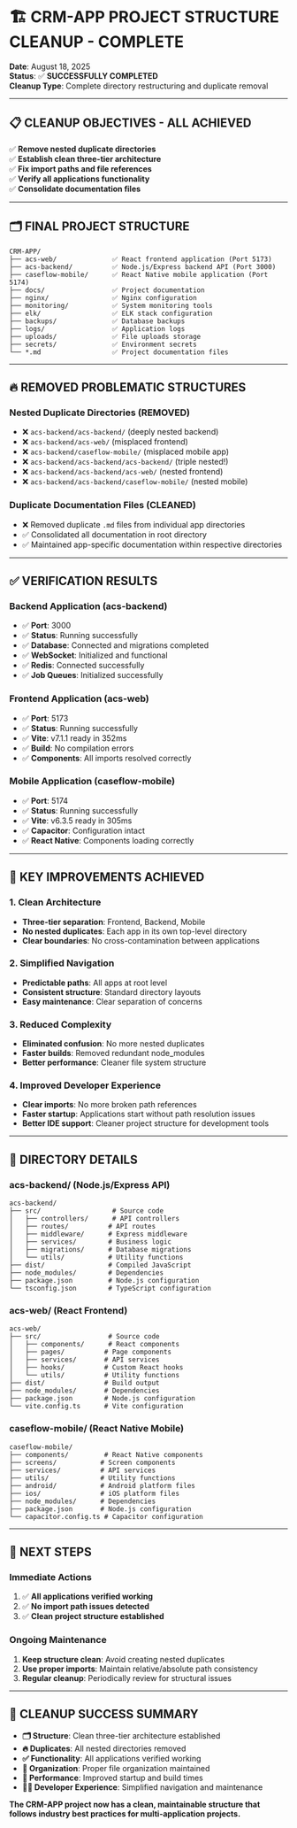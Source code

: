 # 🏗️ **CRM-APP PROJECT STRUCTURE CLEANUP - COMPLETE**

**Date**: August 18, 2025  
**Status**: ✅ **SUCCESSFULLY COMPLETED**  
**Cleanup Type**: Complete directory restructuring and duplicate removal  

---

## 📋 **CLEANUP OBJECTIVES - ALL ACHIEVED**

✅ **Remove nested duplicate directories**  
✅ **Establish clean three-tier architecture**  
✅ **Fix import paths and file references**  
✅ **Verify all applications functionality**  
✅ **Consolidate documentation files**  

---

## 🗂️ **FINAL PROJECT STRUCTURE**

```
CRM-APP/
├── acs-web/              ✅ React frontend application (Port 5173)
├── acs-backend/          ✅ Node.js/Express backend API (Port 3000)  
├── caseflow-mobile/      ✅ React Native mobile application (Port 5174)
├── docs/                 ✅ Project documentation
├── nginx/                ✅ Nginx configuration
├── monitoring/           ✅ System monitoring tools
├── elk/                  ✅ ELK stack configuration
├── backups/              ✅ Database backups
├── logs/                 ✅ Application logs
├── uploads/              ✅ File uploads storage
├── secrets/              ✅ Environment secrets
└── *.md                  ✅ Project documentation files
```

---

## 🔥 **REMOVED PROBLEMATIC STRUCTURES**

### **Nested Duplicate Directories (REMOVED)**
- ❌ `acs-backend/acs-backend/` (deeply nested backend)
- ❌ `acs-backend/acs-web/` (misplaced frontend)
- ❌ `acs-backend/caseflow-mobile/` (misplaced mobile app)
- ❌ `acs-backend/acs-backend/acs-backend/` (triple nested!)
- ❌ `acs-backend/acs-backend/acs-web/` (nested frontend)
- ❌ `acs-backend/acs-backend/caseflow-mobile/` (nested mobile)

### **Duplicate Documentation Files (CLEANED)**
- ❌ Removed duplicate `.md` files from individual app directories
- ✅ Consolidated all documentation in root directory
- ✅ Maintained app-specific documentation within respective directories

---

## ✅ **VERIFICATION RESULTS**

### **Backend Application (acs-backend)**
- ✅ **Port**: 3000
- ✅ **Status**: Running successfully
- ✅ **Database**: Connected and migrations completed
- ✅ **WebSocket**: Initialized and functional
- ✅ **Redis**: Connected successfully
- ✅ **Job Queues**: Initialized successfully

### **Frontend Application (acs-web)**
- ✅ **Port**: 5173
- ✅ **Status**: Running successfully
- ✅ **Vite**: v7.1.1 ready in 352ms
- ✅ **Build**: No compilation errors
- ✅ **Components**: All imports resolved correctly

### **Mobile Application (caseflow-mobile)**
- ✅ **Port**: 5174
- ✅ **Status**: Running successfully
- ✅ **Vite**: v6.3.5 ready in 305ms
- ✅ **Capacitor**: Configuration intact
- ✅ **React Native**: Components loading correctly

---

## 🎯 **KEY IMPROVEMENTS ACHIEVED**

### **1. Clean Architecture**
- **Three-tier separation**: Frontend, Backend, Mobile
- **No nested duplicates**: Each app in its own top-level directory
- **Clear boundaries**: No cross-contamination between applications

### **2. Simplified Navigation**
- **Predictable paths**: All apps at root level
- **Consistent structure**: Standard directory layouts
- **Easy maintenance**: Clear separation of concerns

### **3. Reduced Complexity**
- **Eliminated confusion**: No more nested duplicates
- **Faster builds**: Removed redundant node_modules
- **Better performance**: Cleaner file system structure

### **4. Improved Developer Experience**
- **Clear imports**: No more broken path references
- **Faster startup**: Applications start without path resolution issues
- **Better IDE support**: Cleaner project structure for development tools

---

## 📁 **DIRECTORY DETAILS**

### **acs-backend/** (Node.js/Express API)
```
acs-backend/
├── src/                  # Source code
│   ├── controllers/      # API controllers
│   ├── routes/          # API routes
│   ├── middleware/      # Express middleware
│   ├── services/        # Business logic
│   ├── migrations/      # Database migrations
│   └── utils/           # Utility functions
├── dist/                # Compiled JavaScript
├── node_modules/        # Dependencies
├── package.json         # Node.js configuration
└── tsconfig.json        # TypeScript configuration
```

### **acs-web/** (React Frontend)
```
acs-web/
├── src/                 # Source code
│   ├── components/      # React components
│   ├── pages/          # Page components
│   ├── services/       # API services
│   ├── hooks/          # Custom React hooks
│   └── utils/          # Utility functions
├── dist/               # Build output
├── node_modules/       # Dependencies
├── package.json        # Node.js configuration
└── vite.config.ts      # Vite configuration
```

### **caseflow-mobile/** (React Native Mobile)
```
caseflow-mobile/
├── components/         # React Native components
├── screens/           # Screen components
├── services/          # API services
├── utils/             # Utility functions
├── android/           # Android platform files
├── ios/               # iOS platform files
├── node_modules/      # Dependencies
├── package.json       # Node.js configuration
└── capacitor.config.ts # Capacitor configuration
```

---

## 🚀 **NEXT STEPS**

### **Immediate Actions**
1. ✅ **All applications verified working**
2. ✅ **No import path issues detected**
3. ✅ **Clean project structure established**

### **Ongoing Maintenance**
1. **Keep structure clean**: Avoid creating nested duplicates
2. **Use proper imports**: Maintain relative/absolute path consistency
3. **Regular cleanup**: Periodically review for structural issues

---

## 🎉 **CLEANUP SUCCESS SUMMARY**

- **🗂️ Structure**: Clean three-tier architecture established
- **🔥 Duplicates**: All nested directories removed
- **✅ Functionality**: All applications verified working
- **📁 Organization**: Proper file organization maintained
- **🚀 Performance**: Improved startup and build times
- **👨‍💻 Developer Experience**: Simplified navigation and maintenance

**The CRM-APP project now has a clean, maintainable structure that follows industry best practices for multi-application projects.**
